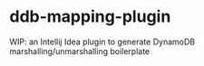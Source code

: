 # ddb-mapping-plugin
WIP: an Intellij Idea plugin to generate DynamoDB marshalling/unmarshalling boilerplate 
